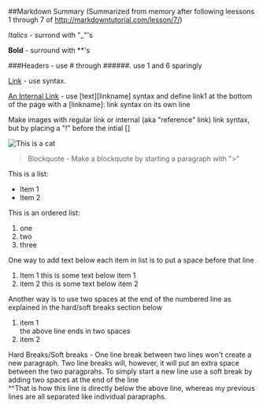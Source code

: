 ##Markdown Summary
(Summarized from memory after following leessons 1 through 7 of http://markdowntutorial.com/lesson/7/)

_Italics_ - surrond with "_"'s

**Bold** - surround with **'s

###Headers - use # through ######. use 1 and 6 sparingly

[Link](www.google.com) - use []() syntax.

[An Internal Link][link1] - use [text][linkname] syntax and define link1 at the bottom of the page with a [linkname]: link syntax on its own line


Make images with regular link or internal (aka "reference" link) link syntax, but by placing a "!" before the intial []

![This is a cat](http://commentphotos.com/gallery/CommentPhotos.com_1392846861.jpg)

> Blockquote - Make a blockquote by starting a paragraph with ">"

This is a list:

* Item 1
* Item 2

This is an ordered list:

1. one
2. two
3. three

One way to add text below each item in list is to put a space before that line

1. Item 1
  this is some text below item 1
2. item 2
 this is some text below item 2

Another way is to use two spaces at the end of the numbered line as explained in the hard/soft breaks section below

1. item 1  
the above line ends in two spaces
2. item 2

Hard Breaks/Soft breaks - One line break between two lines won't create a new paragraph. Two line breaks will, however, it will put an extra space between the two paragprahs. To simply start a new line use a soft break by adding two spaces at the end of the line  
^^That is how this line is directly below the above line, whereas my previous lines are all separated like individual parapraphs.

[link1]: www.facebook.com